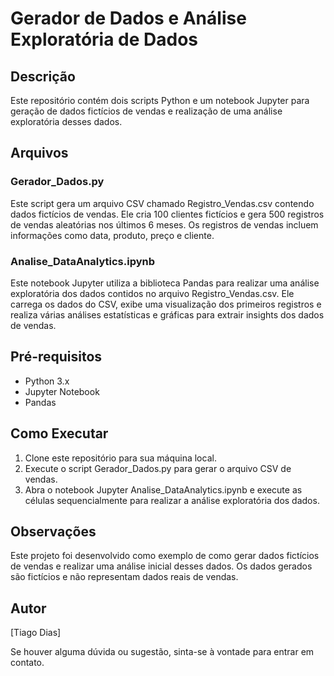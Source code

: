 # Gerador de Dados e Análise Exploratória de Dados

## Descrição
Este repositório contém dois scripts Python e um notebook Jupyter para geração de dados fictícios de vendas e realização de uma análise exploratória desses dados.

## Arquivos

### Gerador_Dados.py
Este script gera um arquivo CSV chamado Registro_Vendas.csv contendo dados fictícios de vendas. Ele cria 100 clientes fictícios e gera 500 registros de vendas aleatórias nos últimos 6 meses. Os registros de vendas incluem informações como data, produto, preço e cliente.

### Analise_DataAnalytics.ipynb
Este notebook Jupyter utiliza a biblioteca Pandas para realizar uma análise exploratória dos dados contidos no arquivo Registro_Vendas.csv. Ele carrega os dados do CSV, exibe uma visualização dos primeiros registros e realiza várias análises estatísticas e gráficas para extrair insights dos dados de vendas.

## Pré-requisitos
- Python 3.x
- Jupyter Notebook
- Pandas

## Como Executar
1. Clone este repositório para sua máquina local.
2. Execute o script Gerador_Dados.py para gerar o arquivo CSV de vendas.
3. Abra o notebook Jupyter Analise_DataAnalytics.ipynb e execute as células sequencialmente para realizar a análise exploratória dos dados.

## Observações
Este projeto foi desenvolvido como exemplo de como gerar dados fictícios de vendas e realizar uma análise inicial desses dados. Os dados gerados são fictícios e não representam dados reais de vendas.

## Autor
[Tiago Dias]

Se houver alguma dúvida ou sugestão, sinta-se à vontade para entrar em contato.
